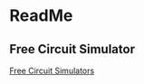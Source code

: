 # ReadMe
## Free Circuit Simulator
[Free Circuit Simulators](https://www.circuitstoday.com/circuit-design-and-simulation-softwares)
